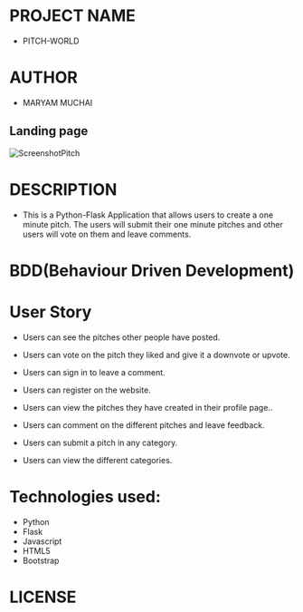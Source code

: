 # PROJECT NAME
* PITCH-WORLD
# AUTHOR
* MARYAM MUCHAI
## Landing page
![ScreenshotPitch](https://user-images.githubusercontent.com/78798386/116483343-8d56d580-a88f-11eb-9bdc-f03ea6d81c02.png)

# DESCRIPTION
* This is a Python-Flask Application that allows users to create a one minute pitch. The users will submit their one minute pitches and other users will vote on them and leave comments.
# BDD(Behaviour Driven Development)
# User Story
* Users can see the pitches other people have posted.

* Users can vote on the pitch they liked and give it a downvote or upvote.

* Users can sign in to leave a comment.

* Users can register on the website.

* Users can view the pitches they have created in their profile page..

* Users can comment on the different pitches and leave feedback.

* Users can submit a pitch in any category.

* Users can view the different categories.
# Technologies used:
* Python
* Flask
* Javascript
* HTML5
* Bootstrap
# LICENSE
